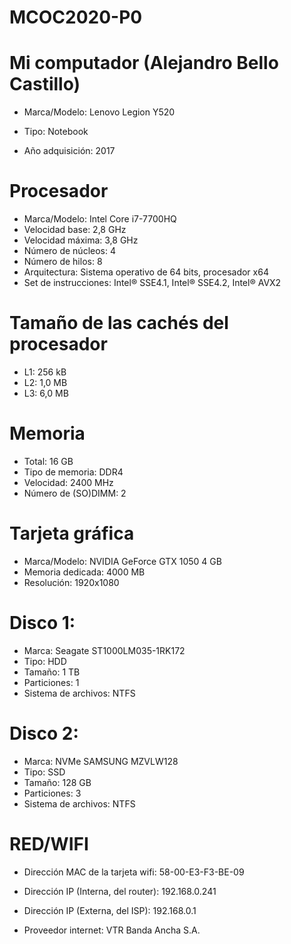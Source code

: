 # MCOC2020-P0

# Mi computador (Alejandro Bello Castillo) 

* Marca/Modelo: Lenovo Legion Y520 

* Tipo: Notebook

* Año adquisición: 2017

# Procesador
  - Marca/Modelo: Intel Core i7-7700HQ 
  - Velocidad base: 2,8 GHz
  - Velocidad máxima: 3,8 GHz 
  - Número de núcleos: 4
  - Número de hilos: 8 
  - Arquitectura: Sistema operativo de 64 bits, procesador x64
  - Set de instrucciones: Intel® SSE4.1, Intel® SSE4.2, Intel® AVX2

# Tamaño de las cachés del procesador
  - L1: 256 kB
  - L2: 1,0 MB
  - L3: 6,0 MB 

# Memoria
  - Total: 16 GB
  - Tipo de memoria: DDR4
  - Velocidad: 2400 MHz
  - Número de (SO)DIMM: 2 

# Tarjeta gráfica 
  - Marca/Modelo: NVIDIA GeForce GTX 1050 4 GB 
  - Memoria dedicada: 4000 MB
  - Resolución: 1920x1080

# Disco 1: 
  - Marca: Seagate ST1000LM035-1RK172
  - Tipo: HDD
  - Tamaño: 1 TB
  - Particiones: 1
  - Sistema de archivos: NTFS

# Disco 2: 
  - Marca: NVMe SAMSUNG MZVLW128 
  - Tipo: SSD 
  - Tamaño: 128 GB
  - Particiones: 3
  - Sistema de archivos: NTFS

# RED/WIFI 

* Dirección MAC de la tarjeta wifi: 58-00-E3-F3-BE-09

* Dirección IP (Interna, del router): 192.168.0.241

* Dirección IP (Externa, del ISP): 192.168.0.1

* Proveedor internet: VTR Banda Ancha S.A.
